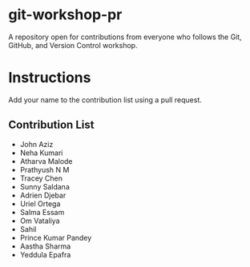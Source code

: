 # git-workshop-pr

A repository open for contributions from everyone who follows the Git, GitHub, and Version Control workshop.

# Instructions

Add your name to the contribution list using a pull request.

## Contribution List

- John Aziz
- Neha Kumari
- Atharva Malode
- Prathyush N M
- Tracey Chen
- Sunny Saldana
- Adrien Djebar
- Uriel Ortega
- Salma Essam
- Om Vataliya
- Sahil
- Prince Kumar Pandey
- Aastha Sharma
- Yeddula Epafra
  

